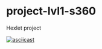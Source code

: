 # project-lvl1-s360
Hexlet project

[![asciicast](https://asciinema.org/a/yXStCWdVpjKHVKVlpdLTtlA9R.png)](https://asciinema.org/a/yXStCWdVpjKHVKVlpdLTtlA9R)
